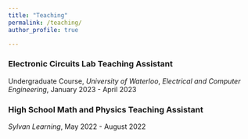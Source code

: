 ```yaml
---
title: "Teaching"
permalink: /teaching/
author_profile: true

---
```


### Electronic Circuits Lab Teaching Assistant
Undergraduate Course, *University of Waterloo*, *Electrical and Computer Engineering*, January 2023 - April 2023

### High School Math and Physics Teaching Assistant
*Sylvan Learning*, May 2022 - August 2022
